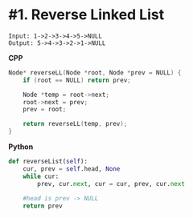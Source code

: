 # #1. Reverse Linked List

```
Input: 1->2->3->4->5->NULL
Output: 5->4->3->2->1->NULL
```

**CPP**
```cpp
Node* reverseLL(Node *root, Node *prev = NULL) {
	if (root == NULL) return prev;

	Node *temp = root->next;
	root->next = prev;
	prev = root;

	return reverseLL(temp, prev);
}
```

**Python**
```python
def reverseList(self):
    cur, prev = self.head, None
    while cur:
        prev, cur.next, cur = cur, prev, cur.next
     
    #head is prev -> NULL
    return prev
```
